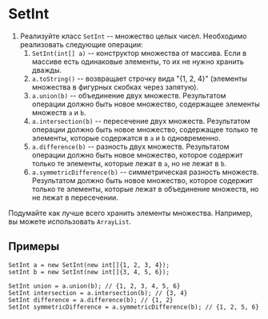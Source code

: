 # SetInt

1. Реализуйте класс `SetInt` -- множество целых чисел.
   Необходимо реализовать следующие операции:
   1. `SetInt(int[] a)` -- конструктор множества от массива. Если в массиве есть одинаковые элементы, то их не нужно хранить дважды.
   2. `a.toString()` -- возвращает строчку вида "{1, 2, 4}" (элементы множества в фигурных скобках через запятую).
   3. `a.union(b)` -- объединение двух множеств. Результатом операции должно быть новое множество, содержащее элементы множеств `a` и `b`.
   4. `a.intersection(b)` -- пересечение двух множеств. Результатом операции должно быть новое множество, содержащее только те элементы, которые содержатся в `a` и `b` одновременно.
   5. `a.difference(b)` -- разность двух множеств. Результатом операции должно быть новое множество, которое содержит только те элементы, которые лежат в `a`, но не лежат в `b`.
   6. `a.symmetricDifference(b)` -- симметрическая разность множеств. Результатом должно быть новое множество, которое содержит только те элементы, которые лежат в объединение множеств, но не лежат в пересечении.

Подумайте как лучше всего хранить элементы множества. Например, вы можете использовать `ArrayList`.

## Примеры

    SetInt a = new SetInt(new int[]{1, 2, 3, 4});
    setInt b = new SetInt(new int[]{3, 4, 5, 6});

    SetInt union = a.union(b); // {1, 2, 3, 4, 5, 6}
    SetInt intersection = a.intersection(b); // {3, 4}
    SetInt difference = a.difference(b); // {1, 2}
    SetInt symmetricDifference = a.symmetricDifference(b); // {1, 2, 5, 6}
    